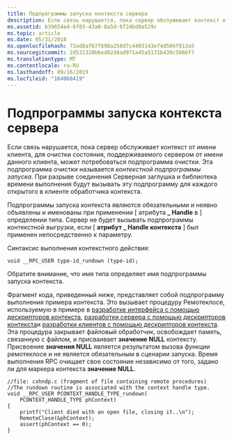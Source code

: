 ```yaml
---
title: Подпрограммы запуска контекста сервера
description: Если связь нарушается, пока сервер обслуживает контекст от имени клиента, для очистки состояния, поддерживаемого сервером от имени данного клиента, может потребоваться подпрограмма очистки.
ms.assetid: b39654e4-6f03-43a0-8a5d-6f24bd0a529c
ms.topic: article
ms.date: 05/31/2018
ms.openlocfilehash: 73ad8afb7f698a258d7c4403143e74d566f813a5
ms.sourcegitcommit: 2d531328b6ed82d4ad971a45a5131b430c5866f7
ms.translationtype: MT
ms.contentlocale: ru-RU
ms.lasthandoff: 09/16/2019
ms.locfileid: "104068419"
---
```

# <a name="server-context-run-down-routine"></a>Подпрограммы запуска контекста сервера

Если связь нарушается, пока сервер обслуживает контекст от имени клиента, для очистки состояния, поддерживаемого сервером от имени данного клиента, может потребоваться подпрограмма очистки. Эта подпрограмма очистки называется *контекстной подпрограммы запуска*. При разрыве соединения Серверная заглушка и библиотека времени выполнения будут вызывать эту подпрограмму для каждого открытого в клиенте обработчика контекста.

Подпрограммы запуска контекста являются обязательными и неявно объявлены и именованы при применении \[ атрибута **\_ Handle** в \] определении типа. Сервер не будет вызывать подпрограммы контекстной выгрузки, если \[ **атрибут \_ Handle контекста** \] был применен непосредственно к параметру.

Синтаксис выполнения контекстного действия:

``` syntax
void __RPC_USER type-id_rundown (type-id);
```

Обратите внимание, что имя типа определяет имя подпрограммы запуска контекста.

Фрагмент кода, приведенный ниже, представляет собой подпрограмму выполнения примера контекста. Это вызывает процедуру Ремотеклосе, используемую в примере в [разработке интерфейса с помощью дескрипторов контекста](interface-development-using-context-handles.md), [разработки сервера с помощью дескрипторов контекста](server-development-using-context-handles.md)и [разработки клиентов с помощью дескрипторов контекста](client-development-using-context-handles.md). Эта процедура закрывает файловый обработчик, освобождает память, связанную с файлом, и присваивает **значение NULL** контексту. Присвоение **значения NULL** является результатом вызова функции ремотеклосе и не является обязательным в сценарии запуска. Время выполнения RPC очищает свое состояние независимо от того, задано ли для маркера контекста **значение NULL**.

``` syntax
//file: cxhndp.c (fragment of file containing remote procedures)
//The rundown routine is associated with the context handle type.  
void __RPC_USER PCONTEXT_HANDLE_TYPE_rundown(
    PCONTEXT_HANDLE_TYPE phContext)
{
    printf("Client died with an open file, closing it..\n");
    RemoteClose(&phContext);
    assert(phContext == 0);
}
```

 

 




